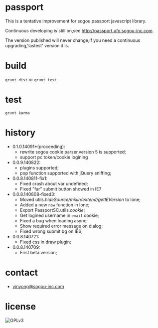 passport
======

This is a tentative improvement for sogou passport javascript library.

Continuous developing is still on,see <http://passport.ufo.sogou-inc.com>.

The version published will never change,if you need a continuous upgrading,'lastest' version it is.

build
======

`grunt dist` or `grunt test`

test
======

`grunt karma`

history
======
- 0.1.0.14091*(proceeding):
    - rewrite sogou cookie parser,version 5 is supported;
    - support pc token/cookie logining
- 0.0.9.140822:
    - plugins supported;
    - pop function supported with jQuery sniffing;
- 0.0.8.140811-fix1:
    - Fixed crash about var undefined;
    - Fixed "far" submit button showed in IE7
- 0.0.8.140808-fixed3:
    - Moved utils.*hideSource/mixin/extend/getIEVersion* to lone;
    - Added a new `now` function in lone;
    - Export PassportSC.utils.*cookie*;
    - Get logined username in `email` cookie;
    - Fixed a bug when loading async;
    - Show required error message on dialog;
    - Fixed wrong submit bg on IE6;
- 0.0.8.140721:
    - Fixed css in draw plugin;
- 0.0.8.140709:
    - First beta version;

contact
======
 - <yinyong@sogou-inc.com>

license
======

![GPLv3](http://www.gnu.org/graphics/gplv3-88x31.png)
